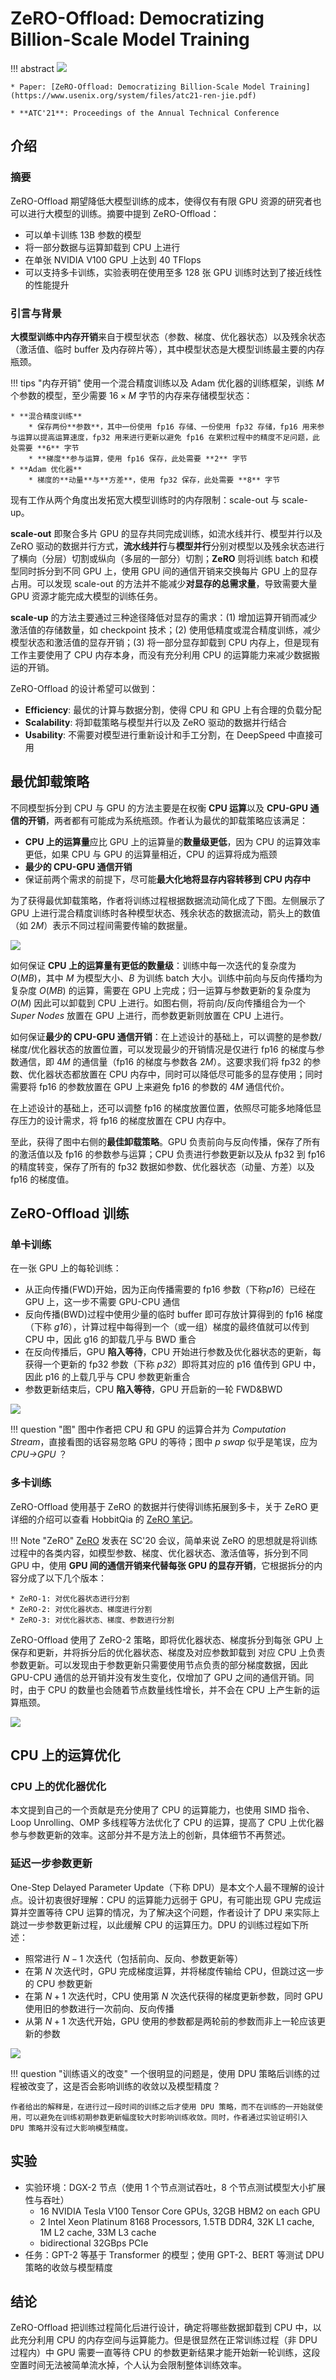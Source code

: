 # ZeRO-Offload: Democratizing Billion-Scale Model Training


!!! abstract
    ![](fig/author-list.png)

    * Paper: [ZeRO-Offload: Democratizing Billion-Scale Model Training](https://www.usenix.org/system/files/atc21-ren-jie.pdf)

    * **ATC'21**: Proceedings of the Annual Technical Conference

## 介绍

### 摘要

ZeRO-Offload 期望降低大模型训练的成本，使得仅有有限 GPU 资源的研究者也可以进行大模型的训练。摘要中提到 ZeRO-Offload：

* 可以单卡训练 13B 参数的模型
* 将一部分数据与运算卸载到 CPU 上进行
* 在单张 NVIDIA V100 GPU 上达到 40 TFlops
* 可以支持多卡训练，实验表明在使用至多 128 张 GPU 训练时达到了接近线性的性能提升

### 引言与背景

**大模型训练中内存开销**来自于模型状态（参数、梯度、优化器状态）以及残余状态（激活值、临时 buffer 及内存碎片等），其中模型状态是大模型训练最主要的内存瓶颈。

!!! tips "内存开销"
    使用一个混合精度训练以及 Adam 优化器的训练框架，训练 $M$ 个参数的模型，至少需要 $16 \times M$ 字节的内存来存储模型状态：

    * **混合精度训练**
        * 保存两份**参数**，其中一份使用 fp16 存储、一份使用 fp32 存储，fp16 用来参与运算以提高运算速度，fp32 用来进行更新以避免 fp16 在累积过程中的精度不足问题，此处需要 **6** 字节
        * **梯度**参与运算，使用 fp16 保存，此处需要 **2** 字节
    * **Adam 优化器**
        * 梯度的**动量**与**方差**，使用 fp32 保存，此处需要 **8** 字节

现有工作从两个角度出发拓宽大模型训练时的内存限制：scale-out 与 scale-up。

**scale-out** 即聚合多片 GPU 的显存共同完成训练，如流水线并行、模型并行以及 ZeRO 驱动的数据并行方式，**流水线并行**与**模型并行**分别对模型以及残余状态进行了横向（分层）切割或纵向（多层的一部分）切割；**ZeRO** 则将训练 batch 和模型同时拆分到不同 GPU 上，使用 GPU 间的通信开销来交换每片 GPU 上的显存占用。可以发现 scale-out 的方法并不能减少**对显存的总需求量**，导致需要大量 GPU 资源才能完成大模型的训练任务。

**scale-up** 的方法主要通过三种途径降低对显存的需求：(1) 增加运算开销而减少激活值的存储数量，如 checkpoint 技术；(2) 使用低精度或混合精度训练，减少模型状态和激活值的显存开销；(3) 将一部分显存卸载到 CPU 内存上，但是现有工作主要使用了 CPU 内存本身，而没有充分利用 CPU 的运算能力来减少数据搬运的开销。

ZeRO-Offload 的设计希望可以做到：

* **Efficiency**: 最优的计算与数据分割，使得 CPU 和 GPU 上有合理的负载分配
* **Scalability**: 将卸载策略与模型并行以及 ZeRO 驱动的数据并行结合
* **Usability**: 不需要对模型进行重新设计和手工分割，在 DeepSpeed 中直接可用

## 最优卸载策略

不同模型拆分到 CPU 与 GPU 的方法主要是在权衡 **CPU 运算**以及 **CPU-GPU 通信的开销**，两者都有可能成为系统瓶颈。作者认为最优的卸载策略应该满足：

* **CPU 上的运算量**应比 GPU 上的运算量的**数量级更低**，因为 CPU 的运算效率更低，如果 CPU 与 GPU 的运算量相近，CPU 的运算将成为瓶颈
* **最少的 CPU-GPU 通信开销**
* 保证前两个需求的前提下，尽可能**最大化地将显存内容转移到 CPU 内存中**

为了获得最优卸载策略，作者将训练过程根据数据流动简化成了下图。左侧展示了 GPU 上进行混合精度训练时各种模型状态、残余状态的数据流动，箭头上的数值（如 $2M$）表示不同过程间需要传输的数据量。

![](fig/data-flow.png)

如何保证 **CPU 上的运算量有更低的数量级**：训练中每一次迭代的复杂度为 $O(MB)$，其中 $M$ 为模型大小、$B$ 为训练 batch 大小。训练中前向与反向传播均为复杂度 $O(MB)$ 的运算，需要在 GPU 上完成；归一运算与参数更新的复杂度为 $O(M)$ 因此可以卸载到 CPU 上进行。如图右侧，将前向/反向传播组合为一个 *Super Nodes* 放置在 GPU 上进行，而参数更新则放置在 CPU 上进行。

如何保证**最少的 CPU-GPU 通信开销**：在上述设计的基础上，可以调整的是参数/梯度/优化器状态的放置位置，可以发现最少的开销情况是仅进行 fp16 的梯度与参数通信，即 $4M$ 的通信量（fp16 的梯度与参数各 $2M$）。这要求我们将 fp32 的参数、优化器状态都放置在 CPU 内存中，同时可以降低尽可能多的显存使用；同时需要将 fp16 的参数放置在 GPU 上来避免 fp16 的参数的 $4M$ 通信代价。

在上述设计的基础上，还可以调整 fp16 的梯度放置位置，依照尽可能多地降低显存压力的设计需求，将 fp16 的梯度放置在 CPU 内存中。

至此，获得了图中右侧的**最佳卸载策略**。GPU 负责前向与反向传播，保存了所有的激活值以及 fp16 的参数参与运算；CPU 负责进行参数更新以及从 fp32 到 fp16 的精度转变，保存了所有的 fp32 数据如参数、优化器状态（动量、方差）以及 fp16 的梯度值。

## ZeRO-Offload 训练

### 单卡训练

在一张 GPU 上的每轮训练：

* 从正向传播(FWD)开始，因为正向传播需要的 fp16 参数（下称*p16*）已经在 GPU 上，这一步不需要 GPU-CPU 通信
* 反向传播(BWD)过程中使用少量的临时 buffer 即可存放计算得到的 fp16 梯度（下称 *g16*），计算过程中每得到一个（或一组）梯度的最终值就可以传到 CPU 中，因此 g16 的卸载几乎与 BWD 重合
* 在反向传播后，GPU **陷入等待**，CPU 开始进行参数及优化器状态的更新，每获得一个更新的 fp32 参数（下称 *p32*）即将其对应的 p16 值传到 GPU 中，因此 p16 的上载几乎与 CPU 参数更新重合
* 参数更新结束后，CPU **陷入等待**，GPU 开启新的一轮 FWD&BWD

![](fig/zero-offload-single-gpu.png)

!!! question "图"
    图中作者把 CPU 和 GPU 的运算合并为 *Computation Stream*，直接看图的话容易忽略 GPU 的等待；图中 *p swap* 似乎是笔误，应为 *CPU->GPU* ？

### 多卡训练

ZeRO-Offload 使用基于 ZeRO 的数据并行使得训练拓展到多卡，关于 ZeRO 更详细的介绍可以查看 HobbitQia 的 [ZeRO 笔记](https://note.hobbitqia.cc/Paper/ZeRO/)。

!!! Note "ZeRO"
    [ZeRO](https://dl.acm.org/doi/10.5555/3433701.3433727) 发表在 SC'20 会议，简单来说 ZeRO 的思想就是将训练过程中的各类内容，如模型参数、梯度、优化器状态、激活值等，拆分到不同 GPU 中，使用 **GPU 间的通信开销来代替每张 GPU 的显存开销**，它根据拆分的内容分成了以下几个版本：

    * ZeRO-1: 对优化器状态进行分割
    * ZeRO-2: 对优化器状态、梯度进行分割
    * ZeRO-3: 对优化器状态、梯度、参数进行分割

ZeRO-Offload 使用了 ZeRO-2 策略，即将优化器状态、梯度拆分到每张 GPU 上保存和更新，并将拆分后的优化器状态、梯度及对应参数卸载到 对应 CPU 上负责参数更新。可以发现由于参数更新只需要使用节点负责的部分梯度数据，因此 GPU-CPU 通信的总开销并没有发生变化，仅增加了 GPU 之间的通信开销。同时，由于 CPU 的数量也会随着节点数量线性增长，并不会在 CPU 上产生新的运算瓶颈。

![](fig/data-place-multiple-gpus.png)

## CPU 上的运算优化

### CPU 上的优化器优化

本文提到自己的一个贡献是充分使用了 CPU 的运算能力，也使用 SIMD 指令、Loop Unrolling、OMP 多线程等方法优化了 CPU 的运算，提高了 CPU 上优化器参与参数更新的效率。这部分并不是方法上的创新，具体细节不再赘述。

### 延迟一步参数更新

One-Step Delayed Parameter Update（下称 DPU）是本文个人最不理解的设计点。设计初衷很好理解：CPU 的运算能力远弱于 GPU，有可能出现 GPU 完成运算并空置等待 CPU 运算的情况，为了解决这个问题，作者设计了 DPU 来实际上跳过一步参数更新过程，以此缓解 CPU 的运算压力。DPU 的训练过程如下所述：

* 照常进行 $N-1$ 次迭代（包括前向、反向、参数更新等）
* 在第 $N$ 次迭代时，GPU 完成梯度运算，并将梯度传输给 CPU，但跳过这一步的 CPU 参数更新
* 在第 $N+1$ 次迭代时，CPU 使用第 $N$ 次迭代获得的梯度更新参数，同时 GPU 使用旧的参数进行一次前向、反向传播
* 从第 $N+1$ 次迭代开始，GPU 使用的参数都是两轮前的参数而非上一轮应该更新的参数

![](fig/delayed-parameter-update.png)

!!! question "训练语义的改变"
    一个很明显的问题是，使用 DPU 策略后训练的过程被改变了，这是否会影响训练的收敛以及模型精度？

    作者给出的解释是，在进行过一段时间的训练之后才使用 DPU 策略，而不在训练的一开始就使用，可以避免在训练初期参数更新幅度较大时影响训练收敛。同时，作者通过实验证明引入 DPU 策略并没有过大影响模型精度。

## 实验

* 实验环境：DGX-2 节点（使用 1 个节点测试吞吐，8 个节点测试模型大小扩展性与吞吐）
    * 16 NVIDIA Tesla V100 Tensor Core GPUs, 32GB HBM2 on each GPU
    * 2 Intel Xeon Platinum 8168 Processors, 1.5TB DDR4, 32K L1 cache, 1M L2 cache, 33M L3 cache
    * bidirectional 32GBps PCIe
* 任务：GPT-2 等基于 Transformer 的模型；使用 GPT-2、BERT 等测试 DPU 策略的收敛与模型精度

## 结论

ZeRO-Offload 把训练过程简化后进行设计，确定将哪些数据卸载到 CPU 中，以此充分利用 CPU 的内存空间与运算能力。但是很显然在正常训练过程（非 DPU 过程内）中 GPU 需要一直等待 CPU 的参数更新结果才能开始新一轮训练，这段空置时间无法被简单流水掉，个人认为会限制整体训练效率。